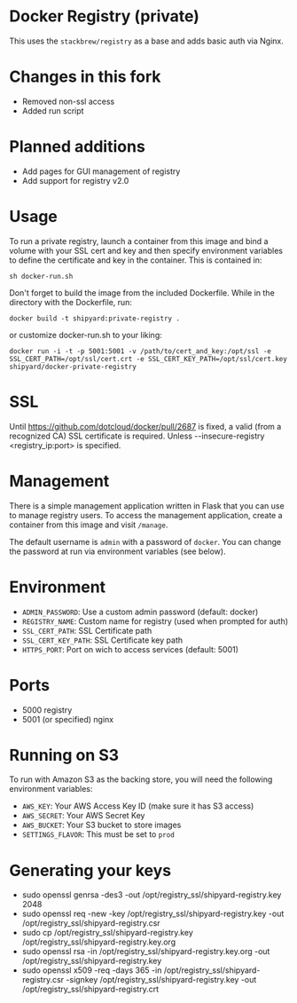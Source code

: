 # Docker Registry (private)
This uses the `stackbrew/registry` as a base and adds basic auth via Nginx.

# Changes in this fork
* Removed non-ssl access
* Added run script

# Planned additions
* Add pages for GUI management of registry
* Add support for registry v2.0

# Usage
To run a private registry, launch a container from this image and bind a volume
with your SSL cert and key and then specify environment variables to define the
certificate and key in the container. This is contained in:

`sh docker-run.sh`

Don't forget to build the image from the included Dockerfile. While in the directory with the Dockerfile, run:

`docker build -t shipyard:private-registry .`

or customize docker-run.sh to your liking:

`docker run -i -t -p 5001:5001 -v /path/to/cert_and_key:/opt/ssl -e SSL_CERT_PATH=/opt/ssl/cert.crt -e SSL_CERT_KEY_PATH=/opt/ssl/cert.key shipyard/docker-private-registry`

# SSL
Until https://github.com/dotcloud/docker/pull/2687 is fixed, a valid (from a
recognized CA) SSL certificate is required. Unless --insecure-registry <registry_ip:port>
is specified.

# Management
There is a simple management application written in Flask that you can use
to manage registry users.  To access the management application, create a
container from this image and visit `/manage`.

The default username is `admin` with a password of `docker`.  You can change
the password at run via environment variables (see below).

# Environment
* `ADMIN_PASSWORD`: Use a custom admin password (default: docker)
* `REGISTRY_NAME`: Custom name for registry (used when prompted for auth)
* `SSL_CERT_PATH`: SSL Certificate path
* `SSL_CERT_KEY_PATH`: SSL Certificate key path
* `HTTPS_PORT`: Port on wich to access services (default: 5001)

# Ports
* 5000 registry
* 5001 (or specified) nginx

# Running on S3
To run with Amazon S3 as the backing store, you will need the following environment variables:

* `AWS_KEY`: Your AWS Access Key ID (make sure it has S3 access)
* `AWS_SECRET`: Your AWS Secret Key
* `AWS_BUCKET`: Your S3 bucket to store images
* `SETTINGS_FLAVOR`: This must be set to `prod`

# Generating your keys
* sudo openssl genrsa -des3 -out /opt/registry_ssl/shipyard-registry.key 2048
* sudo openssl req -new -key /opt/registry_ssl/shipyard-registry.key -out /opt/registry_ssl/shipyard-registry.csr
* sudo cp /opt/registry_ssl/shipyard-registry.key /opt/registry_ssl/shipyard-registry.key.org
* sudo openssl rsa -in /opt/registry_ssl/shipyard-registry.key.org -out /opt/registry_ssl/shipyard-registry.key
* sudo openssl x509 -req -days 365 -in /opt/registry_ssl/shipyard-registry.csr -signkey /opt/registry_ssl/shipyard-registry.key -out /opt/registry_ssl/shipyard-registry.crt
